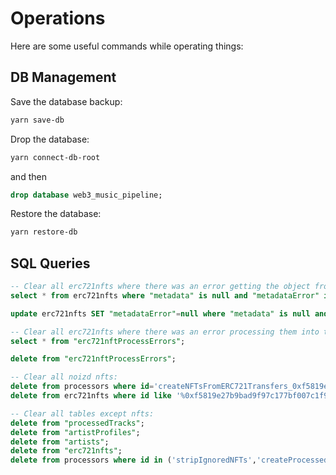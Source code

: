 # Operations

Here are some useful commands while operating things:

## DB Management

Save the database backup:
```bash
yarn save-db
```

Drop the database:
```bash
yarn connect-db-root
```
and then
```sql
drop database web3_music_pipeline;
```

Restore the database:
```bash
yarn restore-db
```

## SQL Queries

```sql
-- Clear all erc721nfts where there was an error getting the object from the metadata url so that they can be tried again:
select * from erc721nfts where "metadata" is null and "metadataError" is not null;

update erc721nfts SET "metadataError"=null where "metadata" is null and "metadataError" is not null;
```

```sql
-- Clear all erc721nfts where there was an error processing them into tracks to they can be tried again:
select * from "erc721nftProcessErrors";

delete from "erc721nftProcessErrors";
```

```sql
-- Clear all noizd nfts:
delete from processors where id='createNFTsFromERC721Transfers_0xf5819e27b9bad9f97c177bf007c1f96f26d91ca6';
delete from erc721nfts where id like '%0xf5819e27b9bad9f97c177bf007c1f96f26d91ca6%';
```

```sql
-- Clear all tables except nfts:
delete from "processedTracks";
delete from "artistProfiles";
delete from "artists";
delete from "erc721nfts";
delete from processors where id in ('stripIgnoredNFTs','createProcessedTracksFromAPI_noizd');
```

